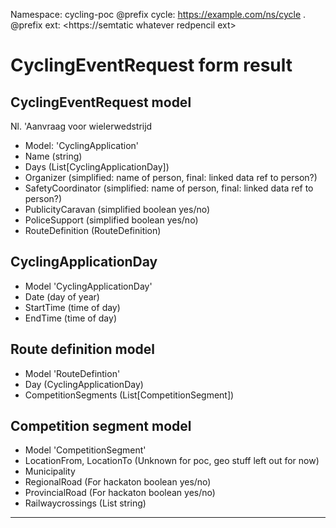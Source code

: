 Namespace: cycling-poc
@prefix cycle: <https://example.com/ns/cycle> .
@prefix ext: <https://semtatic whatever redpencil ext>

# CyclingEventRequest form result

## CyclingEventRequest model

Nl. 'Aanvraag voor wielerwedstrijd

* Model: 'CyclingApplication'
* Name (string)
* Days (List[CyclingApplicationDay])
* Organizer (simplified: name of person, final: linked data ref to person?)
* SafetyCoordinator (simplified: name of person, final: linked data ref to person?)
* PublicityCaravan (simplified boolean yes/no)
* PoliceSupport (simplified boolean yes/no)
* RouteDefinition (RouteDefinition)

## CyclingApplicationDay

* Model 'CyclingApplicationDay'
* Date (day of year)
* StartTime (time of day)
* EndTime (time of day)

## Route definition model

* Model 'RouteDefintion'
* Day (CyclingApplicationDay)
* CompetitionSegments (List[CompetitionSegment])

## Competition segment model

* Model 'CompetitionSegment'
* LocationFrom, LocationTo (Unknown for poc, geo stuff left out for now)
* Municipality
* RegionalRoad (For hackaton boolean yes/no)
* ProvincialRoad (For hackaton boolean yes/no)
* Railwaycrossings (List string)



---


